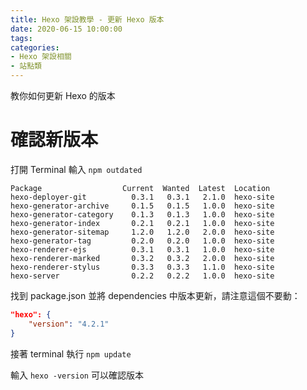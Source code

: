 ```yaml
---
title: Hexo 架設教學 - 更新 Hexo 版本
date: 2020-06-15 10:00:00
tags:
categories:
- Hexo 架設相關
- 站點類
---
```

教你如何更新 Hexo 的版本
<!--more-->
# 確認新版本
打開 Terminal 輸入 `npm outdated`
```
Package                  Current  Wanted  Latest  Location
hexo-deployer-git          0.3.1   0.3.1   2.1.0  hexo-site
hexo-generator-archive     0.1.5   0.1.5   1.0.0  hexo-site
hexo-generator-category    0.1.3   0.1.3   1.0.0  hexo-site
hexo-generator-index       0.2.1   0.2.1   1.0.0  hexo-site
hexo-generator-sitemap     1.2.0   1.2.0   2.0.0  hexo-site
hexo-generator-tag         0.2.0   0.2.0   1.0.0  hexo-site
hexo-renderer-ejs          0.3.1   0.3.1   1.0.0  hexo-site
hexo-renderer-marked       0.3.2   0.3.2   2.0.0  hexo-site
hexo-renderer-stylus       0.3.3   0.3.3   1.1.0  hexo-site
hexo-server                0.2.2   0.2.2   1.0.0  hexo-site
```

找到 package.json 並將 dependencies 中版本更新，請注意這個不要動：
```json
"hexo": {
    "version": "4.2.1"
}
```

接著 terminal 執行 `npm update`

輸入 `hexo -version` 可以確認版本